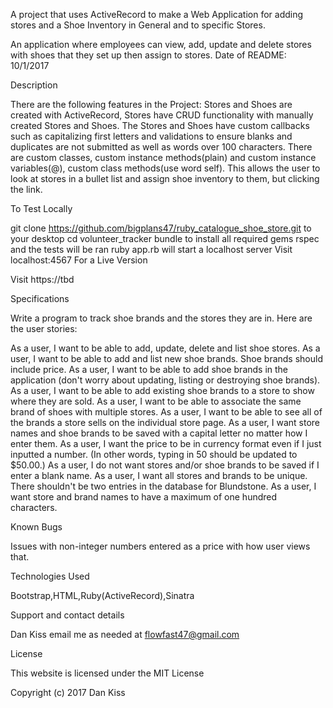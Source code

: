 A project that uses ActiveRecord to make a Web Application for adding stores and a Shoe Inventory in General and to specific Stores.

An application where employees can view, add, update and delete stores with shoes that they set up then assign to stores. Date of README: 10/1/2017

Description

There are the following features in the Project: Stores and Shoes are created with ActiveRecord, Stores have CRUD functionality with manually created Stores and Shoes. The Stores and Shoes have custom callbacks such as capitalizing first letters and validations to ensure blanks and duplicates are not submitted as well as words over 100 characters. There are custom classes, custom instance methods(plain) and custom instance variables(@), custom class methods(use word self). This allows the user to look at stores in a bullet list and assign shoe inventory to them, but clicking the link.

To Test Locally

git clone https://github.com/bigplans47/ruby_catalogue_shoe_store.git to your desktop
cd volunteer_tracker
bundle to install all required gems
rspec and the tests will be ran
ruby app.rb will start a localhost server
Visit localhost:4567
For a Live Version

Visit https://tbd

Specifications

Write a program to track shoe brands and the stores they are in. Here are the user stories:

As a user, I want to be able to add, update, delete and list shoe stores.
As a user, I want to be able to add and list new shoe brands. Shoe brands should include price.
As a user, I want to be able to add shoe brands in the application (don't worry about updating, listing or destroying shoe brands).
As a user, I want to be able to add existing shoe brands to a store to show where they are sold.
As a user, I want to be able to associate the same brand of shoes with multiple stores.
As a user, I want to be able to see all of the brands a store sells on the individual store page.
As a user, I want store names and shoe brands to be saved with a capital letter no matter how I enter them.
As a user, I want the price to be in currency format even if I just inputted a number. (In other words, typing in 50 should be updated to $50.00.)
As a user, I do not want stores and/or shoe brands to be saved if I enter a blank name.
As a user, I want all stores and brands to be unique. There shouldn't be two entries in the database for Blundstone.
As a user, I want store and brand names to have a maximum of one hundred characters.

Known Bugs

Issues with non-integer numbers entered as a price with how user views that.

Technologies Used

Bootstrap,HTML,Ruby(ActiveRecord),Sinatra

Support and contact details

Dan Kiss email me as needed at flowfast47@gmail.com

License

This website is licensed under the MIT License

Copyright (c) 2017 Dan Kiss
